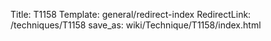 Title: T1158
Template: general/redirect-index
RedirectLink: /techniques/T1158
save_as: wiki/Technique/T1158/index.html